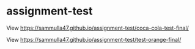 # assignment-test

View
https://sammulla47.github.io/assignment-test/coca-cola-test-final/

View
https://sammulla47.github.io/assignment-test/test-orange-final/

